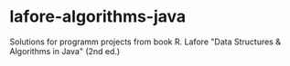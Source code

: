 # lafore-algorithms-java
Solutions for programm projects from book R. Lafore "Data Structures &amp; Algorithms in Java" (2nd ed.)
